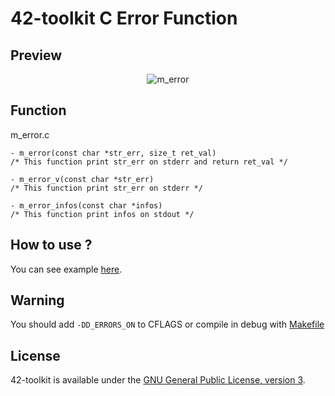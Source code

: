 42-toolkit	C Error Function
==========

## Preview

<p align="center" >
	<img src="https://raw.github.com/QuentinPerez/42-toolkit/master/doc/images/m_error.png" alt="m_error" title="m_error">
</p>

## Function

m_error.c

	- m_error(const char *str_err, size_t ret_val)
	/* This function print str_err on stderr and return ret_val */

	- m_error_v(const char *str_err)
	/* This function print str_err on stderr */

	- m_error_infos(const char *infos)
	/* This function print infos on stdout */

## How to use ?

You can see example [here](https://github.com/QuentinPerez/42-toolkit/tree/master/examples/libc/f_error).

## Warning

You should add <code>-DD_ERRORS_ON</code> to CFLAGS or compile in debug with [Makefile](https://github.com/QuentinPerez/42-toolkit/tree/master/srcs/Makefile)

## License

42-toolkit is available under the [GNU General Public License, version 3](LICENSE).
